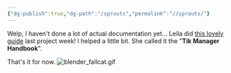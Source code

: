 ```yaml
---
{"dg-publish":true,"dg-path":"/sprouts","permalink":"//sprouts/"}
---
```


Welp, I haven't done a lot of actual documentation yet... Leila did [this lovely guide](https://docs.google.com/document/d/1DJBiOXlibJ0Oaoi5wXTbmZM5Ps4Lsh33EJfQPW5Bk0M/edit?tab=t.0#heading=h.aioiluicr5of) last project week! I helped a little bit. She called it the "**Tik Manager Handbook**". 

That's it for now.
![blender_fallcat.gif](/img/user/sprouts/website/blender_fallcat.gif)